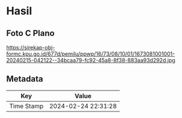# Hasil

## Foto C Plano

https://sirekap-obj-formc.kpu.go.id/677d/pemilu/ppwp/16/73/08/10/01/1673081001001-20240215-042122--34bcaa79-fc92-45a8-8f38-883aa93d292d.jpg


## Metadata

| Key        | Value               |
| ---------- | ------------------- |
| Time Stamp | 2024-02-24 22:31:28 |



